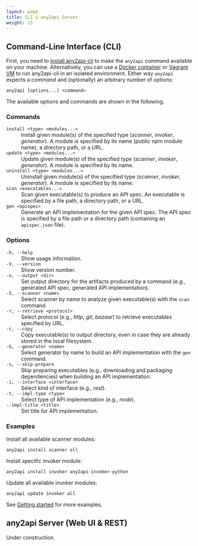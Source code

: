 ```yaml
---
layout: page
title: CLI & any2api Server
weight: 15
---
```


## Command-Line Interface (CLI)

First, you need to [install any2api-cli](/getting-started) to make the `any2api` command available on your machine. Alternatively, you can use a [Docker container](/getting-started#any2api-cli-docker) or [Vagrant VM](/getting-started#any2api-cli-vagrant) to run any2api-cli in an isolated environment. Either way `any2api` expects a *command* and (optionally) an arbitrary number of *options:*

    any2api [options...] <command>

The available options and commands are shown in the following.



### Commands

<dl>
  <dt><code>install &lt;type&gt; &lt;modules...&gt;</code></dt>
  <dd>Install given module(s) of the specified type (<em>scanner</em>, <em>invoker</em>, <em>generator</em>). A module is specified by its name (public npm module name), a directory path, or a URL.</dd>

  <dt><code>update &lt;type&gt; &lt;modules...&gt;</code></dt>
  <dd>Update given module(s) of the specified type (<em>scanner</em>, <em>invoker</em>, <em>generator</em>). A module is specified by its name.</dd>

  <dt><code>uninstall &lt;type&gt; &lt;modules...&gt;</code></dt>
  <dd>Uninstall given module(s) of the specified type (<em>scanner</em>, <em>invoker</em>, <em>generator</em>). A module is specified by its name.</dd>

  <dt><code>scan &lt;executables...&gt;</code></dt>
  <dd>Scan given executable(s) to produce an API spec. An executable is specified by a file path, a directory path, or a URL.</dd>

  <dt><code>gen &lt;apispec&gt;</code></dt>
  <dd>Generate an API implementation for the given API spec. The API spec is specified by a file path or a directory path (containing an <code>apispec.json</code> file).</dd>
</dl>



### Options

<dl>
  <dt><code>-h, --help</code></dt>
  <dd>Show usage information.</dd>

  <dt><code>-V, --version</code></dt>
  <dd>Show version number.</dd>

  <dt><code>-o, --output &lt;dir&gt;</code></dt>
  <dd>Set output directory for the artifacts produced by a command (e.g., generated API spec, generated API implementation).</dd>

  <dt><code>-S, --scanner &lt;name&gt;</code></dt>
  <dd>Select scanner by name to analyze given executable(s) with the <code>scan</code> command.</dd>

  <dt><code>-r, --retrieve &lt;protocol&gt;</code></dt>
  <dd>Select protocol (e.g., <em>http</em>, <em>git</em>, <em>bazaar</em>) to retrieve executables specified by URL.</dd>

  <dt><code>-c, --copy</code></dt>
  <dd>Copy executable(s) to output directory, even in case they are already stored in the local filesystem.</dd>

  <dt><code>-G, --generator &lt;name&gt;</code></dt>
  <dd>Select generator by name to build an API implementation with the <code>gen</code> command.</dd>

  <dt><code>-s, --skip-prepare</code></dt>
  <dd>Skip preparing executables (e.g., downloading and packaging dependencies) when building an API implementation.</dd>

  <dt><code>-i, --interface &lt;interface&gt;</code></dt>
  <dd>Select kind of interface (e.g., <em>rest</em>).</dd>

  <dt><code>-t, --impl-type &lt;type&gt;</code></dt>
  <dd>Select type of API implementation (e.g., <em>node</em>).</dd>

  <dt><code>--impl-title &lt;title&gt;</code></dt>
  <dd>Set title for API implementation.</dd>
</dl>



### Examples

Install all available scanner modules:

    any2api install scanner all

Install specific invoker module:

    any2api install invoker any2api-invoker-python

Update all available invoker modules:

    any2api update invoker all

See [Getting started](/getting-started) for more examples.



## any2api Server (Web UI & REST)

Under construction.

